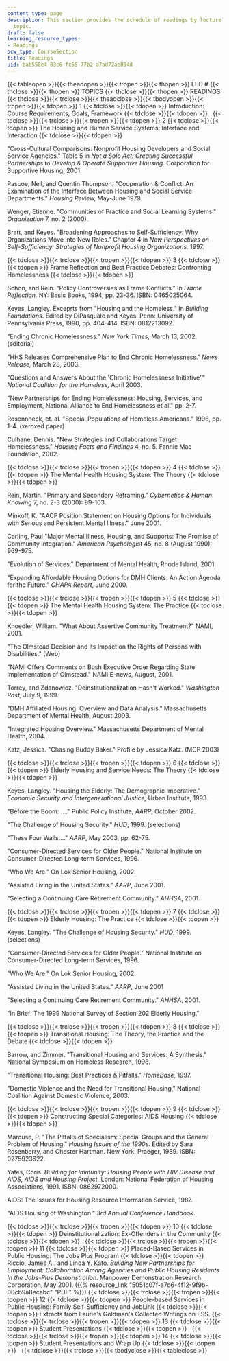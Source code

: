 ```yaml
---
content_type: page
description: This section provides the schedule of readings by lecture session and
  topic.
draft: false
learning_resource_types:
- Readings
ocw_type: CourseSection
title: Readings
uid: bab550e4-03c6-fc55-77b2-a7ad72ae094d
---
```

{{< tableopen >}}{{< theadopen >}}{{< tropen >}}{{< thopen >}}
LEC #
{{< thclose >}}{{< thopen >}}
TOPICS
{{< thclose >}}{{< thopen >}}
READINGS
{{< thclose >}}{{< trclose >}}{{< theadclose >}}{{< tbodyopen >}}{{< tropen >}}{{< tdopen >}}
1
{{< tdclose >}}{{< tdopen >}}
Introduction: Course Requirements, Goals, Framework
{{< tdclose >}}{{< tdopen >}}
 
{{< tdclose >}}{{< trclose >}}{{< tropen >}}{{< tdopen >}}
2
{{< tdclose >}}{{< tdopen >}}
The Housing and Human Service Systems: Interface and Interaction
{{< tdclose >}}{{< tdopen >}}

"Cross-Cultural Comparisons: Nonprofit Housing Developers and Social Service Agencies." Table 5 in *Not a Solo Act: Creating Successful Partnerships to Develop & Operate Supportive Housing*. Corporation for Supportive Housing, 2001.

Pascoe, Neil, and Quentin Thompson. "Cooperation & Conflict: An Examination of the Interface Between Housing and Social Service Departments." *Housing Review,* May-June 1979.

Wenger, Etienne. "Communities of Practice and Social Learning Systems." *Organization* 7, no. 2 (2000).

Bratt, and Keyes. "Broadening Approaches to Self-Sufficiency: Why Organizations Move into New Roles." Chapter 4 in *New Perspectives on Self-Sufficiency: Strategies of Nonprofit Housing Organizations.* 1997.

{{< tdclose >}}{{< trclose >}}{{< tropen >}}{{< tdopen >}}
3
{{< tdclose >}}{{< tdopen >}}
Frame Reflection and Best Practice Debates: Confronting Homelessness
{{< tdclose >}}{{< tdopen >}}

Schon, and Rein. "Policy Controversies as Frame Conflicts." In *Frame Reflection.* NY: Basic Books, 1994, pp. 23-36. ISBN: 0465025064.

Keyes, Langley. Exceprts from "Housing and the Homeless." In *Building Foundations*. Edited by DiPasquale and Keyes. Penn: University of Pennsylvania Press, 1990, pp. 404-414. ISBN: 0812213092.

"Ending Chronic Homelessness." *New York Times,* March 13, 2002. (editorial)

"HHS Releases Comprehensive Plan to End Chronic Homelessness." *News Release,* March 28, 2003.

"Questions and Answers About the 'Chronic Homelessness Initiative'." *National Coalition for the Homeless,* April 2003.

"New Partnerships for Ending Homelessness: Housing, Services, and Employment, National Alliance to End Homelessness et al." pp. 2-7.

Rosennheck, et. al. "Special Populations of Homeless Americans." 1998, pp. 1-4. (xeroxed paper)

Culhane, Dennis. "New Strategies and Collaborations Target Homelessness." *Housing Facts and Findings* 4, no. 5. Fannie Mae Foundation, 2002.

{{< tdclose >}}{{< trclose >}}{{< tropen >}}{{< tdopen >}}
4
{{< tdclose >}}{{< tdopen >}}
The Mental Health Housing System: The Theory
{{< tdclose >}}{{< tdopen >}}

Rein, Martin. "Primary and Secondary Reframing." *Cybernetics & Human Knowing* 7, no. 2-3 (2000): 89-103.

Minkoff, K. "AACP Position Statement on Housing Options for Individuals with Serious and Persistent Mental Illness." June 2001.

Carling, Paul "Major Mental Illness, Housing, and Supports: The Promise of Community Integration." *American Psychologist* 45, no. 8 (August 1990): 969-975.

"Evolution of Services." Department of Mental Health, Rhode Island, 2001.

"Expanding Affordable Housing Options for DMH Clients: An Action Agenda for the Future." *CHAPA Report*, June 2000.

{{< tdclose >}}{{< trclose >}}{{< tropen >}}{{< tdopen >}}
5
{{< tdclose >}}{{< tdopen >}}
The Mental Health Housing System: The Practice
{{< tdclose >}}{{< tdopen >}}

Knoedler, William. "What About Assertive Community Treatment?" NAMI, 2001.

"The Olmstead Decision and its Impact on the Rights of Persons with Disabilities." (Web)

"NAMI Offers Comments on Bush Executive Order Regarding State Implementation of Olmstead." NAMI E-news, August, 2001.

Torrey, and Zdanowicz. "Deinstitutionalization Hasn't Worked." *Washington Post*, July 9, 1999.

"DMH Affiliated Housing: Overview and Data Analysis." Massachusetts Department of Mental Health, August 2003.

"Integrated Housing Overview." Massachusetts Department of Mental Health, 2004.

Katz, Jessica. "Chasing Buddy Baker." Profile by Jessica Katz. (MCP 2003)

{{< tdclose >}}{{< trclose >}}{{< tropen >}}{{< tdopen >}}
6
{{< tdclose >}}{{< tdopen >}}
Elderly Housing and Service Needs: The Theory
{{< tdclose >}}{{< tdopen >}}

Keyes, Langley. "Housing the Elderly: The Demographic Imperative." *Economic Security and Intergenerational Justice,* Urban Institute, 1993.

"Before the Boom: …." Public Policy Institute, *AARP*, October 2002.

"The Challenge of Housing Security." *HUD*, 1999. (selections)

"These Four Walls…." *AARP*, May 2003, pp. 62-75.

"Consumer-Directed Services for Older People." National Institute on Consumer-Directed Long-term Services, 1996.

"Who We Are." On Lok Senior Housing, 2002.

"Assisted Living in the United States." *AARP*, June 2001.

"Selecting a Continuing Care Retirement Community." *AHHSA*, 2001.

{{< tdclose >}}{{< trclose >}}{{< tropen >}}{{< tdopen >}}
7
{{< tdclose >}}{{< tdopen >}}
Elderly Housing: The Practice
{{< tdclose >}}{{< tdopen >}}

Keyes, Langley. "The Challenge of Housing Security." *HUD*, 1999. (selections)

"Consumer-Directed Services for Older People." National Institute on Consumer-Directed Long-term Services, 1996.

"Who We Are." On Lok Senior Housing, 2002

"Assisted Living in the United States." *AARP*, June 2001

"Selecting a Continuing Care Retirement Community." *AHHSA*, 2001.

"In Brief: The 1999 National Survey of Section 202 Elderly Housing."

{{< tdclose >}}{{< trclose >}}{{< tropen >}}{{< tdopen >}}
8
{{< tdclose >}}{{< tdopen >}}
Transitional Housing: The Theory, the Practice and the Debate
{{< tdclose >}}{{< tdopen >}}

Barrow, and Zimmer. "Transitional Housing and Services: A Synthesis." National Symposium on Homeless Research, 1998.

"Transitional Housing: Best Practices & Pitfalls." *HomeBase*, 1997.

"Domestic Violence and the Need for Transitional Housing," National Coalition Against Domestic Violence, 2003.

{{< tdclose >}}{{< trclose >}}{{< tropen >}}{{< tdopen >}}
9
{{< tdclose >}}{{< tdopen >}}
Constructing Special Categories: AIDS Housing
{{< tdclose >}}{{< tdopen >}}

Marcuse, P. "The Pitfalls of Specialism: Special Groups and the General Problem of Housing." *Housing Issues of the 1990s*. Edited by Sara Rosenberry, and Chester Hartman. New York: Praeger, 1989. ISBN: 0275923622.

Yates, Chris. *Building for Immunity: Housing People with HIV Disease and AIDS, AIDS and Housing Project.* London: National Federation of Housing Associations, 1991. ISBN: 0862972000.

AIDS: The Issues for Housing Resource Information Service, 1987.

"AIDS Housing of Washington." *3rd Annual Conference Handbook*.

{{< tdclose >}}{{< trclose >}}{{< tropen >}}{{< tdopen >}}
10
{{< tdclose >}}{{< tdopen >}}
Deinstitutionalization: Ex-Offenders in the Community
{{< tdclose >}}{{< tdopen >}}
 
{{< tdclose >}}{{< trclose >}}{{< tropen >}}{{< tdopen >}}
11
{{< tdclose >}}{{< tdopen >}}
Placed-Based Services in Public Housing: The Jobs Plus Program
{{< tdclose >}}{{< tdopen >}}
Riccio, James A., and Linda Y. Kato. *Building New Partnerships for Employment: Collaboration Among Agencies and Public Housing Residents In the Jobs-Plus Demonstration*. Manpower Demonstration Research Corporation, May 2001. ({{% resource_link "5051c07f-a7d6-4f12-9f9b-00cb9a8ecabc" "PDF" %}})
{{< tdclose >}}{{< trclose >}}{{< tropen >}}{{< tdopen >}}
12
{{< tdclose >}}{{< tdopen >}}
People-based Services in Public Housing: Family Self-Sufficiency and JobLink
{{< tdclose >}}{{< tdopen >}}
Extracts from Laurie's Goldman's Collected Writings on FSS.
{{< tdclose >}}{{< trclose >}}{{< tropen >}}{{< tdopen >}}
13
{{< tdclose >}}{{< tdopen >}}
Student Presentations
{{< tdclose >}}{{< tdopen >}}
 
{{< tdclose >}}{{< trclose >}}{{< tropen >}}{{< tdopen >}}
14
{{< tdclose >}}{{< tdopen >}}
Student Presentations and Wrap Up
{{< tdclose >}}{{< tdopen >}}
 
{{< tdclose >}}{{< trclose >}}{{< tbodyclose >}}{{< tableclose >}}
